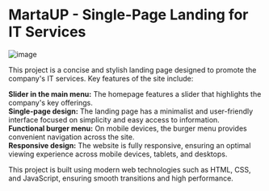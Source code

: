 # MartaUP - Single-Page Landing for IT Services

![image](https://github.com/user-attachments/assets/32fa7486-d249-4010-9814-5dae47005619)

This project is a concise and stylish landing page designed to promote the company's IT services. Key features of the site include:

**Slider in the main menu:** The homepage features a slider that highlights the company's key offerings.</br>
**Single-page design:** The landing page has a minimalist and user-friendly interface focused on simplicity and easy access to information.</br>
**Functional burger menu:** On mobile devices, the burger menu provides convenient navigation across the site.</br>
**Responsive design:** The website is fully responsive, ensuring an optimal viewing experience across mobile devices, tablets, and desktops.

This project is built using modern web technologies such as HTML, CSS, and JavaScript, ensuring smooth transitions and high performance.
